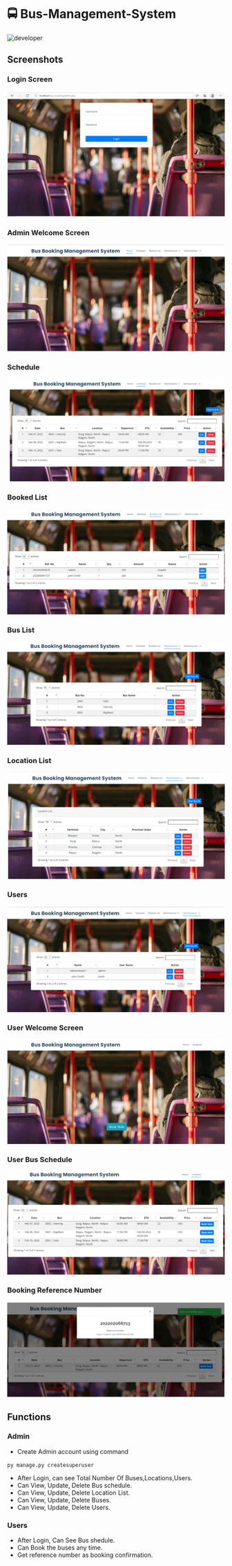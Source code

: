 # 🚍 Bus-Management-System
![developer](https://img.shields.io/badge/Developed%20By%20%3A-Sakshi%20Gupta-red)
## Screenshots

### Login Screen
![](https://github.com/sakshi-codes/Bus-Management-System/blob/master/screenshots/login%20screen.png)

### Admin Welcome Screen
![](https://github.com/sakshi-codes/Bus-Management-System/blob/master/screenshots/welcome%20screen.png)

### Schedule
![](https://github.com/sakshi-codes/Bus-Management-System/blob/master/screenshots/schedule.png)

### Booked List
![](https://github.com/sakshi-codes/Bus-Management-System/blob/master/screenshots/booked%20list.png)

### Bus List
![](https://github.com/sakshi-codes/Bus-Management-System/blob/master/screenshots/bus%20list.png)

### Location List
![](https://github.com/sakshi-codes/Bus-Management-System/blob/master/screenshots/location%20list.png)

### Users
![](https://github.com/sakshi-codes/Bus-Management-System/blob/master/screenshots/users.png)

### User Welcome Screen
![](https://github.com/sakshi-codes/Bus-Management-System/blob/master/screenshots/book%20now.png)

### User Bus Schedule
![](https://github.com/sakshi-codes/Bus-Management-System/blob/master/screenshots/bus%20schedule.png)

### Booking Reference Number
![](https://github.com/sakshi-codes/Bus-Management-System/blob/master/screenshots/reference%20number.png)

## Functions
### Admin
- Create Admin account using command
```
py manage.py createsuperuser
```
- After Login, can see Total Number Of Buses,Locations,Users.
- Can View, Update, Delete Bus schedule.
- Can View, Update, Delete Location List.
- Can View, Update, Delete Buses.
- Can View, Update, Delete Users.

### Users
- After Login, Can See Bus shedule.
- Can Book the buses any time.
- Get reference number as booking confirmation.
